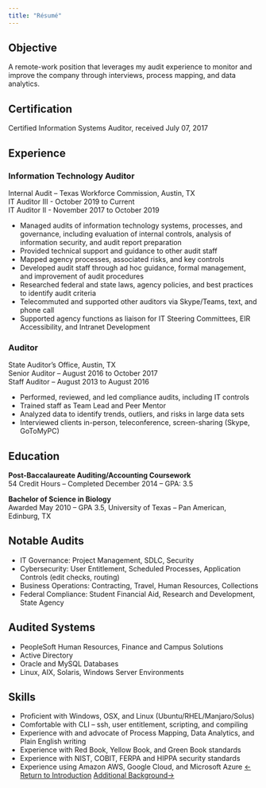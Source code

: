 ```yaml
---
title: "Résumé"
---
```

## Objective ##
A remote-work position that leverages my audit experience to monitor and improve the company through interviews, process mapping, and data analytics.

## Certification ##
Certified Information Systems Auditor, received July 07, 2017
## Experience ##
### Information Technology Auditor ###
Internal Audit – Texas Workforce Commission, Austin, TX  
IT Auditor III - October 2019 to Current  
IT Auditor II - November 2017 to October 2019
- Managed audits of information technology systems, processes, and governance, including evaluation of internal controls, analysis of information security, and audit report preparation
- Provided technical support and guidance to other audit staff
- Mapped agency processes, associated risks, and key controls
- Developed audit staff through ad hoc guidance, formal management, and improvement of audit procedures
- Researched federal and state laws, agency policies, and best practices to identify audit criteria
- Telecommuted and supported other auditors via Skype/Teams, text, and phone call
- Supported agency functions as liaison for IT Steering Committees, EIR Accessibility, and Intranet Development

### Auditor ###
State Auditor’s Office, Austin, TX  
Senior Auditor – August 2016 to October 2017  
Staff Auditor – August 2013 to August 2016
- Performed, reviewed, and led compliance audits, including IT controls
- Trained staff as Team Lead and Peer Mentor
- Analyzed data to identify trends, outliers, and risks in large data sets
- Interviewed clients in-person, teleconference, screen-sharing (Skype, GoToMyPC)

## Education ##
**Post-Baccalaureate Auditing/Accounting Coursework**  
54 Credit Hours – Completed December 2014 – GPA: 3.5

**Bachelor of Science in Biology**  
Awarded May 2010 – GPA 3.5, University of Texas – Pan American, Edinburg, TX

## Notable Audits ##
- IT Governance: Project Management, SDLC, Security
- Cybersecurity: User Entitlement, Scheduled Processes, Application Controls (edit checks, routing)
- Business Operations: Contracting, Travel, Human Resources, Collections
- Federal Compliance: Student Financial Aid, Research and Development, State Agency

## Audited Systems ##
- PeopleSoft Human Resources, Finance and Campus Solutions
- Active Directory
- Oracle and MySQL Databases
- Linux, AIX, Solaris, Windows Server Environments

## Skills ##
- Proficient with Windows, OSX, and Linux (Ubuntu/RHEL/Manjaro/Solus)
- Comfortable with CLI – ssh, user entitlement, scripting, and compiling
- Experience with and advocate of Process Mapping, Data Analytics, and Plain English writing
- Experience with Red Book, Yellow Book, and Green Book standards
- Experience with NIST, COBIT, FERPA and HIPPA security standards
- Experience using Amazon AWS, Google Cloud, and Microsoft Azure
[<-Return to Introduction](./)
[Additional Background->](./background.html)
